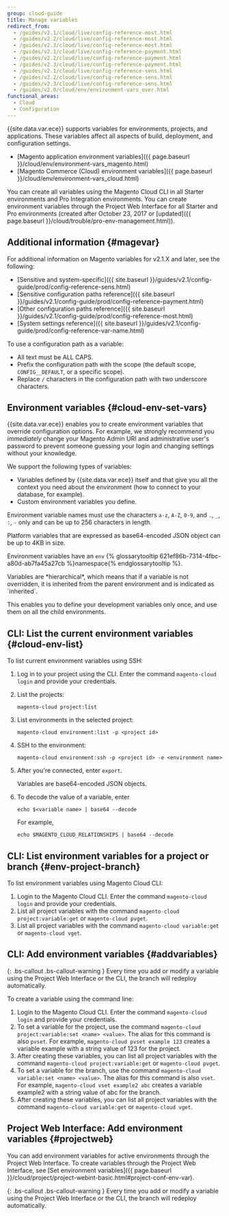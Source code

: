 ```yaml
---
group: cloud-guide
title: Manage variables
redirect_from:
  - /guides/v2.1/cloud/live/config-reference-most.html
  - /guides/v2.2/cloud/live/config-reference-most.html
  - /guides/v2.3/cloud/live/config-reference-most.html
  - /guides/v2.1/cloud/live/config-reference-payment.html
  - /guides/v2.2/cloud/live/config-reference-payment.html
  - /guides/v2.3/cloud/live/config-reference-payment.html
  - /guides/v2.1/cloud/live/config-reference-sens.html
  - /guides/v2.2/cloud/live/config-reference-sens.html
  - /guides/v2.3/cloud/live/config-reference-sens.html
  - /guides/v2.0/cloud/env/environment-vars_over.html
functional_areas:
  - Cloud
  - Configuration
---
```


{{site.data.var.ece}} supports variables for environments, projects, and applications. These variables affect all aspects of build, deployment, and configuration settings.

* [Magento application environment variables]({{ page.baseurl }}/cloud/env/environment-vars_magento.html)
* [Magento Commerce (Cloud) environment variables]({{ page.baseurl }}/cloud/env/environment-vars_cloud.html)

You can create all variables using the Magento Cloud CLI in all Starter environments and Pro Integration environments. You can create environment variables through the Project Web Interface for all Starter and Pro environments (created after October 23, 2017 or [updated]({{ page.baseurl }}/cloud/trouble/pro-env-management.html)).

## Additional information {#magevar}

For additional information on Magento variables for v2.1.X and later, see the following:

* [Sensitive and system-specific]({{ site.baseurl }}/guides/v2.1/config-guide/prod/config-reference-sens.html)
* [Sensitive configuration paths reference]({{ site.baseurl }}/guides/v2.1/config-guide/prod/config-reference-payment.html)
* [Other configuration paths reference]({{ site.baseurl }}/guides/v2.1/config-guide/prod/config-reference-most.html)
* [System settings reference]({{ site.baseurl }}/guides/v2.1/config-guide/prod/config-reference-var-name.html)

To use a configuration path as a variable:

*	All text must be ALL CAPS.
*	Prefix the configuration path with the scope (the default scope, `CONFIG__DEFAULT`, or a specific scope).
*	Replace `/` characters in the configuration path with two underscore characters.

## Environment variables {#cloud-env-set-vars}
{{site.data.var.ece}} enables you to create environment variables that override configuration options. For example, we strongly recommend you *immediately* change your Magento Admin URI and administrative user's password to prevent someone guessing your login and changing settings without your knowledge.

We support the following types of variables:

*   Variables defined by {{site.data.var.ece}} itself
and that give you all the context you need about the environment (how to
connect to your database, for example).
*   Custom environment variables you define.

Environment variable names must use the characters `a-z`, `A-Z`, `0-9`, and `.`, `_`, `:`, `-` only and can be up to 256 characters in length.

Platform variables that are expressed as base64-encoded JSON object can be up to 4KB in size.

Environment variables have an `env` {% glossarytooltip 621ef86b-7314-4fbc-a80d-ab7fa45a27cb %}namespace{% endglossarytooltip %}.

<div class="bs-callout bs-callout-info" id="info" markdown="1">
Variables are *hierarchical*, which means that if a variable is not overridden, it is inherited from the parent environment and is indicated as `inherited`.

This enables you to define your development variables only once, and use them on all the child environments.
</div>

## CLI: List the current environment variables {#cloud-env-list}

To list current environment variables using SSH:

1.	Log in to your project using the CLI. Enter the command `magento-cloud login` and provide your credentials.
2.	List the projects:

		magento-cloud project:list
3.	List environments in the selected project:

		magento-cloud environment:list -p <project id>
4.	SSH to the environment:

		magento-cloud environment:ssh -p <project id> -e <environment name>
5.	After you're connected, enter `export`.

	Variables are base64-encoded JSON objects.

6.	To decode the value of a variable, enter

		echo $<variable name> | base64 --decode

	For example,

		echo $MAGENTO_CLOUD_RELATIONSHIPS | base64 --decode

## CLI: List environment variables for a project or branch {#env-project-branch}

To list environment variables using Magento Cloud CLI:

1. Login to the Magento Cloud CLI. Enter the command `magento-cloud login` and provide your credentials.
2. List all project variables with the command `magento-cloud project:variable:get` or `magento-cloud pvget`.
3. List all project variables with the command `magento-cloud variable:get` or `magento-cloud vget`.

## CLI: Add environment variables {#addvariables}

{: .bs-callout .bs-callout-warning }
Every time you add or modify a variable using the Project Web Interface or the CLI, the branch will redeploy automatically.

To create a variable using the command line:

1. Login to the Magento Cloud CLI. Enter the command `magento-cloud login` and provide your credentials.
2. To set a variable for the project, use the command `magento-cloud project:variable:set <name> <value>`. The alias for this command is also `pvset`. For example, `magento-cloud pvset example 123` creates a variable example with a string value of 123 for the project.
3. After creating these variables, you can list all project variables with the command `magento-cloud project:variable:get` or `magento-cloud pvget`.
4. To set a variable for the branch, use the command `magento-cloud variable:set <name> <value>`. The alias for this command is also `vset`. For example, `magento-cloud vset example2 abc` creates a variable example2 with a string value of abc for the branch.
5. After creating these variables, you can list all project variables with the command `magento-cloud variable:get` or `magento-cloud vget`.

## Project Web Interface: Add environment variables {#projectweb}

You can add environment variables for active environments through the Project Web Interface. To create variables through the Project Web Interface, see [Set environment variables]({{ page.baseurl }}/cloud/project/project-webint-basic.html#project-conf-env-var).

{: .bs-callout .bs-callout-warning }
Every time you add or modify a variable using the Project Web Interface or the CLI, the branch will redeploy automatically.
